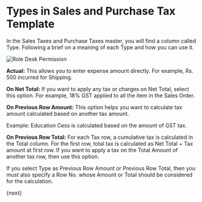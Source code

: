 <!-- add-breadcrumbs -->
# Types in Sales and Purchase Tax Template

In the Sales Taxes and Purchase Taxes master, you will find a column called Type. Following a brief on a meaning of each Type and how you can use it.

<img alt="Role Desk Permission" class="screenshot" src="{{docs_base_url}}/v12/assets/img/articles/types-in-tax-masters.png">

**Actual:** This allows you to enter expense amount directly. For example, Rs. 500 incurred for Shipping.

**On Net Total:** If you want to apply any tax or charges on Net Total, select this option. For example, 18% GST applied to all the item in the Sales Order.

**On Previous Row Amount:** This option helps you want to calculate tax amount calculated based on another tax amount.

Example: Education Cess is calculated based on the amount of GST tax.

**On Previous Row Total:** For each Tax row, a cumulative tax is calculated in the Total column. For the first row, total tax is calculated as Net Total + Tax amount at first row. If you want to apply a tax on the Total Amount of another tax row, then use this option.

If you select Type as Previous Row Amount or Previous Row Total, then you must also specify a Row No. whose Amount or Total should be considered for the calculation.

{next}
